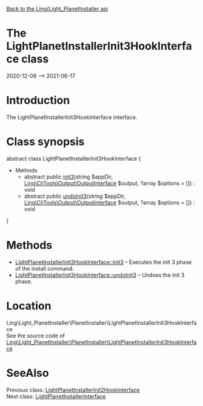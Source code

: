 [Back to the Ling/Light_PlanetInstaller api](https://github.com/lingtalfi/Light_PlanetInstaller/blob/master/doc/api/Ling/Light_PlanetInstaller.md)



The LightPlanetInstallerInit3HookInterface class
================
2020-12-08 --> 2021-06-17






Introduction
============

The LightPlanetInstallerInit3HookInterface interface.



Class synopsis
==============


abstract class <span class="pl-k">LightPlanetInstallerInit3HookInterface</span>  {

- Methods
    - abstract public [init3](https://github.com/lingtalfi/Light_PlanetInstaller/blob/master/doc/api/Ling/Light_PlanetInstaller/PlanetInstaller/LightPlanetInstallerInit3HookInterface/init3.md)(string $appDir, [Ling\CliTools\Output\OutputInterface](https://github.com/lingtalfi/CliTools/blob/master/doc/api/Ling/CliTools/Output/OutputInterface.md) $output, ?array $options = []) : void
    - abstract public [undoInit3](https://github.com/lingtalfi/Light_PlanetInstaller/blob/master/doc/api/Ling/Light_PlanetInstaller/PlanetInstaller/LightPlanetInstallerInit3HookInterface/undoInit3.md)(string $appDir, [Ling\CliTools\Output\OutputInterface](https://github.com/lingtalfi/CliTools/blob/master/doc/api/Ling/CliTools/Output/OutputInterface.md) $output, ?array $options = []) : void

}






Methods
==============

- [LightPlanetInstallerInit3HookInterface::init3](https://github.com/lingtalfi/Light_PlanetInstaller/blob/master/doc/api/Ling/Light_PlanetInstaller/PlanetInstaller/LightPlanetInstallerInit3HookInterface/init3.md) &ndash; Executes the init 3 phase of the install command.
- [LightPlanetInstallerInit3HookInterface::undoInit3](https://github.com/lingtalfi/Light_PlanetInstaller/blob/master/doc/api/Ling/Light_PlanetInstaller/PlanetInstaller/LightPlanetInstallerInit3HookInterface/undoInit3.md) &ndash; Undoes the init 3 phase.





Location
=============
Ling\Light_PlanetInstaller\PlanetInstaller\LightPlanetInstallerInit3HookInterface<br>
See the source code of [Ling\Light_PlanetInstaller\PlanetInstaller\LightPlanetInstallerInit3HookInterface](https://github.com/lingtalfi/Light_PlanetInstaller/blob/master/PlanetInstaller/LightPlanetInstallerInit3HookInterface.php)



SeeAlso
==============
Previous class: [LightPlanetInstallerInit2HookInterface](https://github.com/lingtalfi/Light_PlanetInstaller/blob/master/doc/api/Ling/Light_PlanetInstaller/PlanetInstaller/LightPlanetInstallerInit2HookInterface.md)<br>Next class: [LightPlanetInstallerInterface](https://github.com/lingtalfi/Light_PlanetInstaller/blob/master/doc/api/Ling/Light_PlanetInstaller/PlanetInstaller/LightPlanetInstallerInterface.md)<br>
